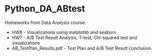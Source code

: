 # Python_DA_ABtest
Homeworks from Data Analysis course:
- HW6 - Visualizations using matplotlib and seaborn
- HW7 - A/B Test Result Analysis, T-test, Chi-squared test and visualizations 
- AB_TestPlan_Results.pdf - Test Plan and A/B Test Result conclusion 
